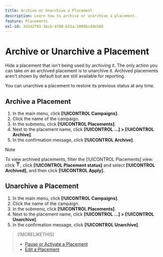 ```yaml
---
title: Archive or Unarchive a Placement
description: Learn how to archive or unarchive a placement.
feature: Placements
exl-id: 3d342f83-1bcb-4f80-b31a-2009bcdde565
---
```

# Archive or Unarchive a Placement

<!-- Some placements don't have this option. Clarify which placement types aren't eligible -- is it PG placements, or all placements using private inventory? And anything else?  -->

Hide a placement that isn't being used by archiving it. The only action you can take on an archived placement is to unarchive it. Archived placements aren't shown by default but are still available for reporting.

You can unarchive a placement to restore its previous status at any time.

## Archive a Placement

1. In the main menu, click **[!UICONTROL Campaigns]**.
1. Click the name of the campaign.
1. In the submenu, click **[!UICONTROL Placements]**.
1. Next to the placement name, click  **[!UICONTROL ...] > [!UICONTROL Archive]**.
1. In the confirmation message, click **[!UICONTROL Archive]**.

>[!NOTE]
>
>To view archived placements, filter the [!UICONTROL Placements] view: click ![Filter button](/help/dsp/assets/filter.png), click **[!UICONTROL Placement status]** and select **[!UICONTROL Archived]**, and then click **[!UICONTROL Apply].**

## Unarchive a Placement

1. In the main menu, click **[!UICONTROL Campaigns]**.
1. Click the name of the campaign.
1. In the submenu, click **[!UICONTROL Placements]**.
1. Next to the placement name, click  **[!UICONTROL ...] > [!UICONTROL Unarchive]**.
1. In the confirmation message, click **[!UICONTROL Unarchive]**.

>[!MORELIKETHIS]
>
>* [Pause or Activate a Placement](placement-pause-activate.md)
>* [Edit a Placement](placement-edit.md)
